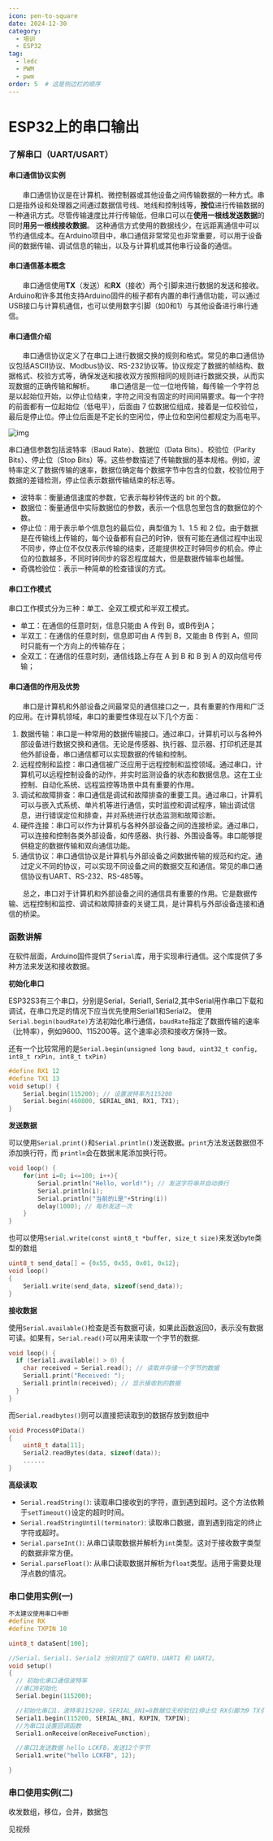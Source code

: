 ```yaml
---
icon: pen-to-square
date: 2024-12-30
category:
  - 培训
  - ESP32
tag:
  - ledc
  - PWM
  - pwm
order: 5  # 这是侧边栏的顺序
---
```


# ESP32上的串口输出

### 了解串口（UART/USART）

#### 串口通信协议实例

  串口通信协议是在计算机、微控制器或其他设备之间传输数据的一种方式。串口是指外设和处理器之间通过数据信号线、地线和控制线等，**按位**进行传输数据的一种通讯方式。尽管传输速度比并行传输低，但串口可以在**使用一根线发送数据**的同时**用另一根线接收数据**。 这种通信方式使用的数据线少，在远距离通信中可以节约通信成本。在Arduino项目中，串口通信非常常见也非常重要，可以用于设备间的数据传输、调试信息的输出，以及与计算机或其他串行设备的通信。

#### 串口通信基本概念

  串口通信使用**TX**（发送）和**RX**（接收）两个引脚来进行数据的发送和接收。Arduino和许多其他支持Arduino固件的板子都有内置的串行通信功能，可以通过USB接口与计算机通信，也可以使用数字引脚（如0和1）与其他设备进行串行通信。

#### 串口通信介绍

  串口通信协议定义了在串口上进行数据交换的规则和格式。常见的串口通信协议包括ASCII协议、Modbus协议、RS-232协议等。协议规定了数据的帧结构、数据格式、校验方式等，确保发送和接收双方按照相同的规则进行数据交换，从而实现数据的正确传输和解析。
  串口通信是一位一位地传输，每传输一个字符总是以起始位开始，以停止位结束，字符之间没有固定的时间间隔要求。每一个字符的前面都有一位起始位（低电平），后面由 7 位数据位组成，接着是一位校验位，最后是停止位。停止位后面是不定长的空闲位，停止位和空闲位都规定为高电平。

![img](https://wiki.lckfb.com/storage/images/zh-hans/coloreasyduino/beginner/project-practice/project-practice_20240827_050846.png)

串口通信参数包括波特率（Baud Rate）、数据位（Data Bits）、校验位（Parity Bits）、停止位（Stop Bits）等。这些参数描述了传输数据的基本规格。例如，波特率定义了数据传输的速率，数据位确定每个数据字节中包含的位数，校验位用于数据的差错检测，停止位表示数据传输结束的标志等。

- 波特率：衡量通信速度的参数，它表示每秒钟传送的 bit 的个数。
- 数据位：衡量通信中实际数据位的参数，表示一个信息包里包含的数据位的个数。
- 停止位：用于表示单个信息包的最后位，典型值为 1、1.5 和 2 位。由于数据是在传输线上传输的，每个设备都有自己的时钟，很有可能在通信过程中出现不同步，停止位不仅仅表示传输的结束，还能提供校正时钟同步的机会。停止位的位数越多，不同时钟同步的容忍程度越大，但是数据传输率也越慢。
- 奇偶检验位：表示一种简单的检查错误的方式。

#### 串口工作模式

串口工作模式分为三种：单工、全双工模式和半双工模式。

- 单工：在通信的任意时刻，信息只能由 A 传到 B，或B传到A；
- 半双工：在通信的任意时刻，信息即可由 A 传到 B，又能由 B 传到 A，但同时只能有一个方向上的传输存在；
- 全双工：在通信的任意时刻，通信线路上存在 A 到 B 和 B 到 A 的双向信号传输；

#### 串口通信的作用及优势

  串口是计算机和外部设备之间最常见的通信接口之一，具有重要的作用和广泛的应用。在计算机领域，串口的重要性体现在以下几个方面：

1. 数据传输：串口是一种常用的数据传输接口。通过串口，计算机可以与各种外部设备进行数据交换和通信。无论是传感器、执行器、显示器、打印机还是其他外部设备，串口通信都可以实现数据的传输和控制。
2. 远程控制和监控：串口通信被广泛应用于远程控制和监控领域。通过串口，计算机可以远程控制设备的动作，并实时监测设备的状态和数据信息。这在工业控制、自动化系统、远程监控等场景中具有重要的作用。
3. 调试和故障排查：串口通信是调试和故障排查的重要工具。通过串口，计算机可以与嵌入式系统、单片机等进行通信，实时监控和调试程序，输出调试信息，进行错误定位和排查，并对系统进行状态监测和故障诊断。
4. 硬件连接：串口可以作为计算机与各种外部设备之间的连接桥梁。通过串口，可以连接和控制各类外部设备，如传感器、执行器、外围设备等。串口能够提供稳定的数据传输和双向通信功能。
5. 通信协议：串口通信协议是计算机与外部设备之间数据传输的规范和约定。通过定义不同的协议，可以实现不同设备之间的数据交互和通信。常见的串口通信协议有UART、RS-232、RS-485等。

  总之，串口对于计算机和外部设备之间的通信具有重要的作用。它是数据传输、远程控制和监控、调试和故障排查的关键工具，是计算机与外部设备连接和通信的桥梁。

### 函数讲解

在软件层面，Arduino固件提供了`Serial`库，用于实现串行通信。这个库提供了多种方法来发送和接收数据。

**初始化串口**

ESP32S3有三个串口，分别是Serial，Serial1,  Serial2,其中Serial用作串口下载和调试，在串口充足的情况下应当优先使用Serial1和Serial2。
使用`Serial.begin(baudRate)`方法初始化串行通信，`baudRate`指定了数据传输的速率（比特率），例如9600、115200等。这个速率必须和接收方保持一致。

还有一个比较常用的是`Serial.begin(unsigned long baud, uint32_t config, int8_t rxPin, int8_t txPin)`

```cpp
#define RX1 12
#define TX1 13
void setup() {
  	Serial.begin(115200); // 设置波特率为115200
    Serial.begin(460800, SERIAL_8N1, RX1, TX1);
}
```

**发送数据**

可以使用`Serial.print()`和`Serial.println()`发送数据。`print`方法发送数据但不添加换行符，而 `println`会在数据末尾添加换行符。

```cpp
void loop() {
    for(int i=0; i<=100; i++){
        Serial.println("Hello, world!"); // 发送字符串并自动换行
  		Serial.println(i);
        Serial.println("当前的i是"+String(i))
  		delay(1000); // 每秒发送一次
    }
}
```

也可以使用`Serial.write(const uint8_t *buffer, size_t size)`来发送byte类型的数组

```cpp
uint8_t send_data[] = {0x55, 0x55, 0x01, 0x12};
void loop()
{
    Serial1.write(send_data, sizeof(send_data));
}
```



**接收数据**

使用`Serial.available()`检查是否有数据可读，如果此函数返回0，表示没有数据可读。如果有，`Serial.read()`可以用来读取一个字节的数据.

```cpp
void loop() {
  if (Serial1.available() > 0) {
    char received = Serial.read(); // 读取并存储一个字节的数据
    Serial1.print("Received: ");
    Serial1.println(received); // 显示接收到的数据
  }
}
```

而`Serial.readbytes()`则可以直接把读取到的数据存放到数组中

```cpp
void ProcessOPiData()
{
    uint8_t data[11];
	Serial2.readBytes(data, sizeof(data));
    ......
}

```



**高级读取**

- `Serial.readString()`: 读取串口接收到的字符，直到遇到超时。这个方法依赖于`setTimeout()`设定的超时时间。
- `Serial.readStringUntil(terminator)`: 读取串口数据，直到遇到指定的终止字符或超时。
- `Serial.parseInt()`: 从串口读取数据并解析为`int`类型。这对于接收数字类型的数据非常方便。
- `Serial.parseFloat()`: 从串口读取数据并解析为`float`类型。适用于需要处理浮点数的情况。

### 串口使用实例(一)

```cpp
不太建议使用串口中断
#define RX
#define TXPIN 10

uint8_t dataSent[100];

//Serial、Serial1、Serial2 分别对应了 UART0、UART1 和 UART2。
void setup()
{
  // 初始化串口通信波特率
  //串口0初始化
  Serial.begin(115200);

  //初始化串口1，波特率115200，SERIAL_8N1=8数据位无校验位1停止位 RX引脚为9 TX引脚为10
  Serial1.begin(115200, SERIAL_8N1, RXPIN, TXPIN);
  //为串口1设置回调函数
  Serial1.onReceive(onReceiveFunction);

  //串口1发送数据 hello LCKFB，发送12个字节
  Serial1.write("hello LCKFB", 12);

}


```

### 串口使用实例(二)

收发数组，移位，合并，数据包

见视频
